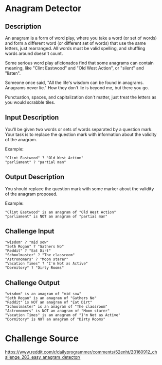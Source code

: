 # Anagram Detector

## Description

An anagram is a form of word play, where you take a word (or set of words) and form a different word (or different set of words) that use the same letters, just rearranged. All words must be valid spelling, and shuffling words around doesn't count.

Some serious word play aficionados find that some anagrams can contain meaning, like "Clint Eastwood" and "Old West Action", or "silent" and "listen".

Someone once said, "All the life's wisdom can be found in anagrams. Anagrams never lie." How they don't lie is beyond me, but there you go.

Punctuation, spaces, and capitalization don't matter, just treat the letters as you would scrabble tiles.
## Input Description

You'll be given two words or sets of words separated by a question mark. Your task is to replace the question mark with information about the validity of the anagram.

Example:
```
"Clint Eastwood" ? "Old West Action"
"parliament" ? "partial man"
```
## Output Description

You should replace the question mark with some marker about the validity of the anagram proposed.

Example:
```
"Clint Eastwood" is an anagram of "Old West Action"
"parliament" is NOT an anagram of "partial man"
```
## Challenge Input
```
"wisdom" ? "mid sow"
"Seth Rogan" ? "Gathers No"
"Reddit" ? "Eat Dirt"
"Schoolmaster" ? "The classroom"
"Astronomers" ? "Moon starer"
"Vacation Times" ? "I'm Not as Active"
"Dormitory" ? "Dirty Rooms"
```
## Challenge Output
```
"wisdom" is an anagram of "mid sow"
"Seth Rogan" is an anagram of "Gathers No"
"Reddit" is NOT an anagram of "Eat Dirt"
"Schoolmaster" is an anagram of "The classroom"
"Astronomers" is NOT an anagram of "Moon starer"
"Vacation Times" is an anagram of "I'm Not as Active"
"Dormitory" is NOT an anagram of "Dirty Rooms"
```

# Challenge Source
https://www.reddit.com/r/dailyprogrammer/comments/52enht/20160912_challenge_283_easy_anagram_detector/